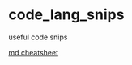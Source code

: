 # code_lang_snips
useful code snips

[md cheatsheet](https://github.com/adam-p/markdown-here/wiki/Markdown-Cheatsheet)
